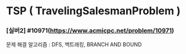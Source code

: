 # TSP ( TravelingSalesmanProblem )

### [실버2] #10971(https://www.acmicpc.net/problem/10971)

문제 해결 알고리즘 : DFS, 백트래킹, BRANCH AND BOUND
